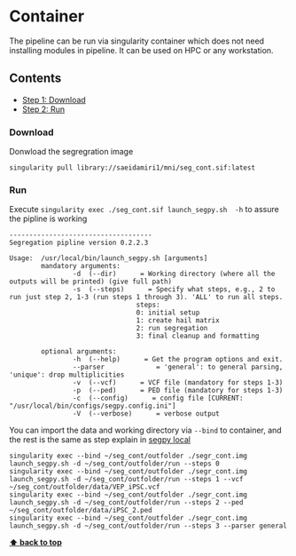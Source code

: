 # Container
The pipeline can be run via singularity container  which does not need installing modules in pipeline. 
It can be used on HPC or any workstation.

## Contents
-  [Step 1: Download](#download)
-  [Step 2: Run](#run)

### Download
Donwload the segregration image 
```
singularity pull library://saeidamiri1/mni/seg_cont.sif:latest
```

### Run
Execute ` singularity exec ./seg_cont.sif launch_segpy.sh  -h ` to assure the pipline is working

```
------------------------------------ 
Segregation pipline version 0.2.2.3 

Usage:  /usr/local/bin/launch_segpy.sh [arguments]
        mandatory arguments:
                -d  (--dir)      = Working directory (where all the outputs will be printed) (give full path) 
                -s  (--steps)      = Specify what steps, e.g., 2 to run just step 2, 1-3 (run steps 1 through 3). 'ALL' to run all steps.
                                steps:
                                0: initial setup
                                1: create hail matrix
                                2: run segregation
                                3: final cleanup and formatting

        optional arguments:
                -h  (--help)      = Get the program options and exit.
                --parser             = 'general': to general parsing, 'unique': drop multiplicities 
                -v  (--vcf)      = VCF file (mandatory for steps 1-3)
                -p  (--ped)      = PED file (mandatory for steps 1-3)
                -c  (--config)      = config file [CURRENT: "/usr/local/bin/configs/segpy.config.ini"]
                -V  (--verbose)      = verbose output

```

You can import the data and working directory via `--bind` to container, and the rest is the same as step explain in [segpy local](./segpy_local)

```
singularity exec --bind ~/seg_cont/outfolder ./segr_cont.img launch_segpy.sh -d ~/seg_cont/outfolder/run --steps 0
singularity exec --bind ~/seg_cont/outfolder ./segr_cont.img launch_segpy.sh -d ~/seg_cont/outfolder/run --steps 1 --vcf ~/seg_cont/outfolder/data/VEP_iPSC.vcf
singularity exec --bind ~/seg_cont/outfolder ./segr_cont.img launch_segpy.sh -d ~/seg_cont/outfolder/run --steps 2 --ped ~/seg_cont/outfolder/data/iPSC_2.ped 
singularity exec --bind ~/seg_cont/outfolder ./segr_cont.img launch_segpy.sh -d ~/seg_cont/outfolder/run --steps 3 --parser general 
```

**[⬆ back to top](#contents)**
